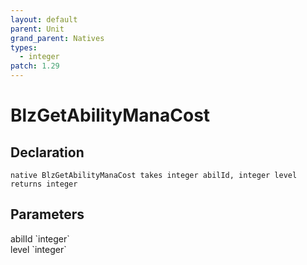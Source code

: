 ```yaml
---
layout: default
parent: Unit
grand_parent: Natives
types:
  - integer
patch: 1.29
---
```


# BlzGetAbilityManaCost

## Declaration

```
native BlzGetAbilityManaCost takes integer abilId, integer level returns integer
```

## Parameters
<dl>
  <dt>abilId `integer`</dt>
  <dd></dd>

  <dt>level `integer`</dt>
  <dd></dd>
</dl>